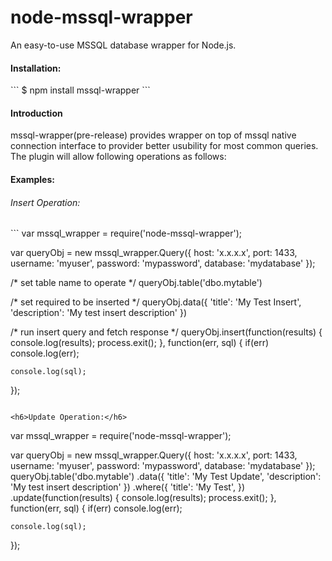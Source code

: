 node-mssql-wrapper
=================

An easy-to-use MSSQL database wrapper for Node.js.

<h4>Installation:</h4>
```
$ npm install mssql-wrapper
```

<h4>Introduction</h4>
mssql-wrapper(pre-release) provides wrapper on top of mssql native connection interface to provider better usubility for most common queries. 
The plugin will allow following operations as follows:

<h4>Examples:</h4>

<h6>Insert Operation:</h6>
```
var mssql_wrapper = require('node-mssql-wrapper');

var queryObj = new mssql_wrapper.Query({
	host: 'x.x.x.x',
	port: 1433,
	username: 'myuser',
	password: 'mypassword',
	database: 'mydatabase'
});

/* set table name to operate */
queryObj.table('dbo.mytable')

/* set required to be inserted */
queryObj.data({
	'title': 'My Test Insert',
	'description': 'My test insert description'
})

/* run insert query and fetch response */
queryObj.insert(function(results) {
	console.log(results);
	process.exit();
}, function(err, sql) {
	if(err)
		console.log(err);
	
	console.log(sql);
});
```

<h6>Update Operation:</h6>
```
var mssql_wrapper = require('node-mssql-wrapper');

var queryObj = new mssql_wrapper.Query({
	host: 'x.x.x.x',
	port: 1433,
	username: 'myuser',
	password: 'mypassword',
	database: 'mydatabase'
});
queryObj.table('dbo.mytable')
.data({
	'title': 'My Test Update',
	'description': 'My test insert description'
})
.where({
	'title': 'My Test',
})
.update(function(results) {
	console.log(results);
	process.exit();
}, function(err, sql) {
	if(err)
		console.log(err);
	
	console.log(sql);
});
```

